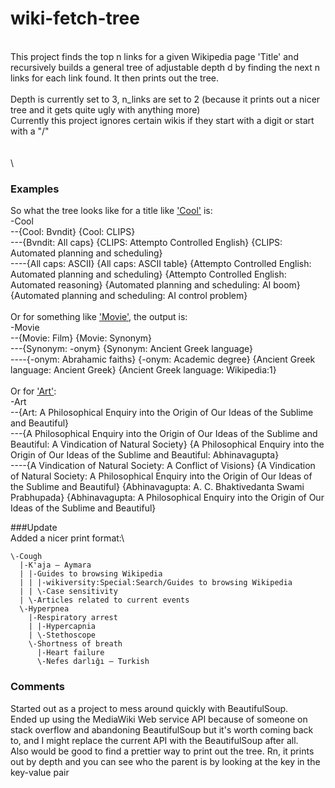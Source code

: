 # wiki-fetch-tree
\
This project finds the top n links for a given Wikipedia page 'Title' and recursively builds a general tree of adjustable depth d by finding the next n links for each link found. It then prints out the tree.
\
\
Depth is currently set to 3, n_links are set to 2 (because it prints out a nicer tree and it gets quite ugly with anything more)\
Currently this project ignores certain wikis if they start with a digit or start with a "/"\
\
\
\


### Examples
So what the tree looks like for a title like ['Cool'](https://en.wikipedia.org/wiki/Cool) is:\
-Cool \
--{Cool: Bvndit} {Cool: CLIPS} \
---{Bvndit: All caps} {CLIPS: Attempto Controlled English} {CLIPS: Automated planning and scheduling} \
----{All caps: ASCII} {All caps: ASCII table} {Attempto Controlled English: Automated planning and scheduling} {Attempto Controlled English: Automated reasoning} {Automated planning and scheduling: AI boom} {Automated planning and scheduling: AI control problem} 
\
\
Or for something like ['Movie'](https://en.wikipedia.org/wiki/Movie), the output is:\
-Movie \
--{Movie: Film} {Movie: Synonym} \
---{Synonym: -onym} {Synonym: Ancient Greek language} \
----{-onym: Abrahamic faiths} {-onym: Academic degree} {Ancient Greek language: Ancient Greek} {Ancient Greek language: Wikipedia:1} 
\
\
Or for ['Art'](https://en.wikipedia.org/wiki/Art):\
-Art \
--{Art: A Philosophical Enquiry into the Origin of Our Ideas of the Sublime and Beautiful} \
---{A Philosophical Enquiry into the Origin of Our Ideas of the Sublime and Beautiful: A Vindication of Natural Society} {A Philosophical Enquiry into the Origin of Our Ideas of the Sublime and Beautiful: Abhinavagupta} \
----{A Vindication of Natural Society: A Conflict of Visions} {A Vindication of Natural Society: A Philosophical Enquiry into the Origin of Our Ideas of the Sublime and Beautiful} {Abhinavagupta: A. C. Bhaktivedanta Swami Prabhupada} {Abhinavagupta: A Philosophical Enquiry into the Origin of Our Ideas of the Sublime and Beautiful} 


###Update
\
Added a nicer print format:\
```
\-Cough
  |-K'aja – Aymara
  | |-Guides to browsing Wikipedia
  | | |-wikiversity:Special:Search/Guides to browsing Wikipedia
  | | \-Case sensitivity
  | \-Articles related to current events
  \-Hyperpnea
    |-Respiratory arrest
    | |-Hypercapnia
    | \-Stethoscope
    \-Shortness of breath
      |-Heart failure
      \-Nefes darlığı – Turkish
```

### Comments
Started out as a project to mess around quickly with BeautifulSoup. \
Ended up using the MediaWiki Web service API because of someone on stack overflow and abandoning BeautifulSoup but it's worth coming back to, and I might replace the current API with the BeautifulSoup after all. \
Also would be good to find a prettier way to print out the tree. Rn, it prints out by depth and you can see who the parent is by looking at the key in the key-value pair
